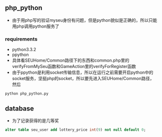 ## php_python

* 由于用php写的验证myseu身份有问题，但是python貌似是正确的，所以只能用php调用python服务了

### requirements

* python3.3.2
* ppython
* 具体看SEUHome/Common路径下的东西和common.php里的verifyFromMySeu函数和GameAction里的verifyForRegister函数
* 由于ppython是利用socket传输信息，所以在运行之前需要开启python中的socket服务，坚挺php的socket，所以要先进入SEUHome/Common路径，然后
```
python php_python.py
```

## database

* 为了记录获得的是几等奖

```sql
alter table seu_user add lottery_price int(9) not null default 0;
```